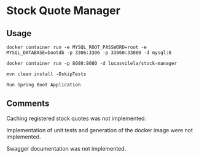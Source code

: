 # Stock Quote Manager

## Usage

```
docker container run -e MYSQL_ROOT_PASSWORD=root -e MYSQL_DATABASE=bootdb -p 3306:3306 -p 33060:33060 -d mysql:8

docker container run -p 8080:8080 -d lucasvilela/stock-manager

mvn clean install -DskipTests

Run Spring Boot Application

```

## Comments

Caching registered stock quotes was not implemented.

Implementation of unit tests and generation of the docker image were not implemented.

Swagger documentation was not implemented.
